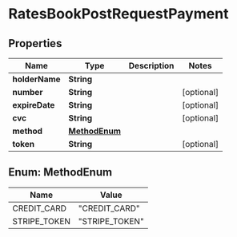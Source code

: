

# RatesBookPostRequestPayment


## Properties

| Name | Type | Description | Notes |
|------------ | ------------- | ------------- | -------------|
|**holderName** | **String** |  |  |
|**number** | **String** |  |  [optional] |
|**expireDate** | **String** |  |  [optional] |
|**cvc** | **String** |  |  [optional] |
|**method** | [**MethodEnum**](#MethodEnum) |  |  |
|**token** | **String** |  |  [optional] |



## Enum: MethodEnum

| Name | Value |
|---- | -----|
| CREDIT_CARD | &quot;CREDIT_CARD&quot; |
| STRIPE_TOKEN | &quot;STRIPE_TOKEN&quot; |



